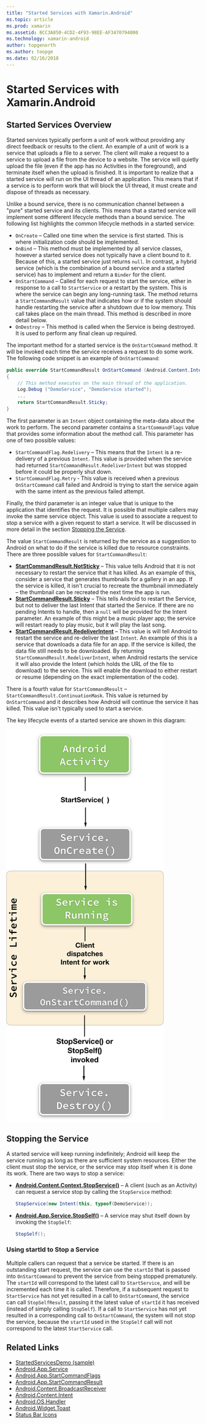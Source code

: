 ```yaml
---
title: "Started Services with Xamarin.Android"
ms.topic: article
ms.prod: xamarin
ms.assetid: 8CC3A850-4CD2-4F93-98EE-AF3470794000
ms.technology: xamarin-android
author: topgenorth
ms.author: toopge
ms.date: 02/16/2018
---
```


# Started Services with Xamarin.Android

## Started Services Overview

Started services typically perform a unit of work without providing any direct feedback or results to the client. An example of a unit of work is a service that uploads a file to a server. The client will make a request to a service to upload a file from the device to a website. The service will quietly upload the file (even if the app has no Activities in the foreground), and terminate itself when the upload is finished. It is important to realize that a started service will run on the UI thread of an application. This means that if a service is to perform work that will block the UI thread, it must create and dispose of threads as necessary.

Unlike a bound service, there is no communication channel between a "pure" started service and its clients. This means that a started service will implement some different lifecycle methods than a bound service. The following list highlights the common lifecycle methods in a started service:

* `OnCreate` &ndash; Called one time when the service is first started. This is where initialization code should be implemented.
* `OnBind` &ndash; This method must be implemented by all service classes, however a started service does not typically have a client bound to it. Because of this, a started service just returns `null`. In contrast, a hybrid service (which is the combination of a bound service and a started service) has to implement and return a `Binder` for the client.
* `OnStartCommand` &ndash; Called for each request to start the service, either in response to a call to `StartService` or a restart by the system. This is where the service can begin any long-running task. The method returns a  `StartCommandResult` value that indicates how or if the system should handle restarting the service after a shutdown due to low memory. This call takes place on the main thread. This method is described in more detail below.
* `OnDestroy` &ndash; This method is called when the Service is being destroyed. It is used to perform any final clean up required.

The important method for a started service is the `OnStartCommand` method. It will be invoked each time the service receives a request to do some work. The following code snippet is an example of `OnStartCommand`: 

```csharp
public override StartCommandResult OnStartCommand (Android.Content.Intent intent, StartCommandFlags flags, int startId)
{
    // This method executes on the main thread of the application.
    Log.Debug ("DemoService", "DemoService started");
    ...
    return StartCommandResult.Sticky;
}
```

The first parameter is an `Intent` object containing the meta-data about the work to perform. The second parameter contains a `StartCommandFlags` value that provides some information about the method call. This parameter has one of two possible values:

* `StartCommandFlag.Redelivery` &ndash; This means that the `Intent` is a re-delivery of a previous `Intent`. This value is provided when the service had returned `StartCommandResult.RedeliverIntent` but was stopped before it could be properly shut down.
* `StartCommandFlag.Retry` &dash; This value is received when a previous `OnStartCommand` call failed and Android is trying to start the service again with the same intent as the previous failed attempt.
 
Finally, the third parameter is an integer value that is unique to the application that identifies the request. It is possible that multiple callers may invoke the same service object. This value is used to associate a request to stop a service with a given request to start a service. It will be discussed in more detail in the section [Stopping the Service](#Stopping_the_Service). 

The value `StartCommandResult` is returned by the service as a suggestion to Android on what to do if the service is killed due to resource constraints. There are three possible values for `StartCommandResult`:

* **[StartCommandResult.NotSticky](https://developer.xamarin.com/api/field/Android.App.StartCommandResult.NotSticky/)** &ndash; This value tells Android that it is not necessary to restart the service that it has killed. As an example of this, consider a service that generates thumbnails for a gallery in an app. If the service is killed, it isn't crucial to recreate the thumbnail immediately &ndash; the thumbnail can be recreated the next time the app is run.
* **[StartCommandResult.Sticky](https://developer.xamarin.com/api/field/Android.App.StartCommandResult.Sticky/)** &ndash; This tells Android to restart the Service, but not to deliver the last Intent that started the Service. If there are no pending Intents to handle, then a `null` will be provided for the Intent parameter. An example of this might be a music player app; the service will restart ready to play music, but it will play the last song. 
* **[StartCommandResult.RedeliverIntent](https://developer.xamarin.com/api/field/Android.App.StartCommandResult.RedeliverIntent/)** &ndash; This value is will tell Android to restart the service and re-deliver the last `Intent`. An example of this is a service that downloads a data file for an app. If the service is killed, the data file still needs to be downloaded. By returning `StartCommandResult.RedeliverIntent`, when Android restarts the service it will also provide the Intent (which holds the URL of the file to download) to the service. This will enable the download to either restart or resume (depending on the exact implementation of the code).

There is a fourth value for `StartCommandResult` &ndash; `StartCommandResult.ContinuationMask`. This value is returned by `OnStartCommand` and it describes how Android will continue the service it has killed. This value isn't typically used to start a service.

The key lifecycle events of a started service are shown in this diagram: 

![A diagram showing the order in which the lifecycle methods are called](started-services-images/started-service-01.png "A diagram showing the order in which the lifecycle methods are called.")


<a name="Stopping_the_Service" />

## Stopping the Service

A started service will keep running indefinitely; Android will keep the service running as long as there are sufficient system resources. Either the client must stop the service, or the service may stop itself when it is done its work. There are two ways to stop a service: 
 
* **[Android.Content.Context.StopService()](https://developer.xamarin.com/api/member/Android.Content.Context.StopService/p/Android.Content.Intent/)** &ndash; A client (such as an Activity) can request a service stop by calling the `StopService` method: 

    ```csharp
    StopService(new Intent(this, typeof(DemoService));
    ```

* **[Android.App.Service.StopSelf()](https://developer.xamarin.com/api/member/Android.App.Service.StopSelf()/)** &ndash; A service may shut itself down by invoking the `StopSelf`:

    ```csharp
    StopSelf();
    ```
    
### Using startId to Stop a Service

Multiple callers can request that a service be started. If there is an outstanding start request, the service can use the `startId` that is passed into `OnStartCommand` to prevent the service from being stopped prematurely. The `startId` will correspond to the latest call to `StartService`, and will be incremented each time it is called. Therefore, if a subsequent request to `StartService` has not yet resulted in a call to `OnStartCommand`, the service can call `StopSelfResult`, passing it the latest value of `startId` it has received (instead of simply calling `StopSelf`). If a call to `StartService` has not yet resulted in a corresponding call to `OnStartCommand`, the system will not stop the service, because the `startId` used in the `StopSelf` call will not correspond to the latest `StartService` call.


## Related Links

- [StartedServicesDemo (sample)](https://developer.xamarin.com/samples/monodroid/ApplicationFundamentals/ServiceSamples/StartedServicesDemo/)
- [Android.App.Service](https://developer.xamarin.com/api/type/Android.App.Service)
- [Android.App.StartCommandFlags](https://developer.xamarin.com/api/type/Android.App.StartCommandFlags)
- [Android.App.StartCommandResult](https://developer.xamarin.com/api/type/Android.App.StartCommandResult)
- [Android.Content.BroadcastReceiver](https://developer.xamarin.com/api/type/Android.Content.BroadcastReceiver/)
- [Android.Content.Intent](https://developer.xamarin.com/api/type/Android.Content.Intent)
- [Android.OS.Handler](https://developer.xamarin.com/api/type/Android.OS.Handler/)
- [Android.Widget.Toast](https://developer.xamarin.com/api/type/Android.Widget.Toast/)
- [Status Bar Icons](http://developer.android.com/guide/practices/ui_guidelines/icon_design_status_bar.html)

